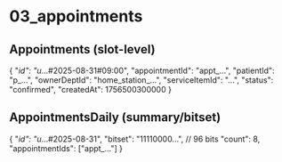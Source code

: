 # 03_appointments

## Appointments (slot-level)
{
  "_id": "u_...#2025-08-31#09:00",
  "appointmentId": "appt_...",
  "patientId": "p_...",
  "ownerDeptId": "home_station_...",
  "serviceItemId": "...",
  "status": "confirmed",
  "createdAt": 1756500300000
}

## AppointmentsDaily (summary/bitset)
{
  "_id": "u_...#2025-08-31",
  "bitset": "11110000...", // 96 bits
  "count": 8,
  "appointmentIds": ["appt_..."]
}
